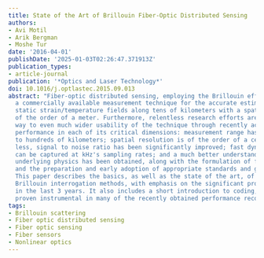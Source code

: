 ```yaml
---
title: State of the Art of Brillouin Fiber-Optic Distributed Sensing
authors:
- Avi Motil
- Arik Bergman
- Moshe Tur
date: '2016-04-01'
publishDate: '2025-01-03T02:26:47.371913Z'
publication_types:
- article-journal
publication: '*Optics and Laser Technology*'
doi: 10.1016/j.optlastec.2015.09.013
abstract: "Fiber-optic distributed sensing, employing the Brillouin effect, is already
  a commercially available measurement technique for the accurate estimation of the
  static strain/temperature fields along tens of kilometers with a spatial resolution
  of the order of a meter. Furthermore, relentless research efforts are paving the
  way to even much wider usability of the technique through recently achieved enhanced
  performance in each of its critical dimensions: measurement range has been extended
  to hundreds of kilometers; spatial resolution is of the order of a centimeter or
  less, signal to noise ratio has been significantly improved; fast dynamic events
  can be captured at kHz's sampling rates; and a much better understanding of the
  underlying physics has been obtained, along with the formulation of figures of merit,
  and the preparation and early adoption of appropriate standards and guidelines.
  This paper describes the basics, as well as the state of the art, of the leading
  Brillouin interrogation methods, with emphasis on the significant progress made
  in the last 3 years. It also includes a short introduction to coding, which has
  proven instrumental in many of the recently obtained performance records."
tags:
- Brillouin scattering
- Fiber optic distributed sensing
- Fiber optic sensing
- Fiber sensors
- Nonlinear optics
---
```


